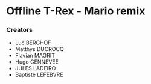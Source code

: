 # Offline T-Rex - Mario remix

### Creators

- Luc BERGHOF
- Matthys DUCROCQ
- Flavian MAGRIT
- Hugo GENNEVEE
- JULES LADEIRO
- Baptiste LEFEBVRE
